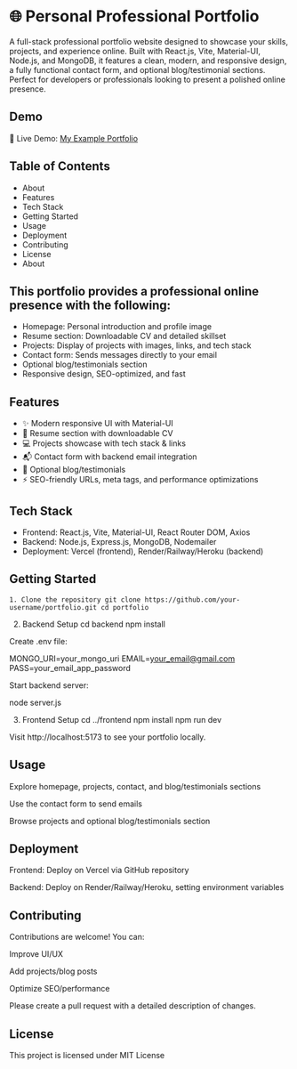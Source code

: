 # 🌐 Personal Professional Portfolio 

A full-stack professional portfolio website designed to showcase your skills, projects, and experience online. Built with React.js, Vite, Material-UI, Node.js, and MongoDB, it features a clean, modern, and responsive design, a fully functional contact form, and optional blog/testimonial sections. Perfect for developers or professionals looking to present a polished online presence.

## Demo

🔗 Live Demo: [My Example Portfolio](https://future-interns-task1.vercel.app/)

## Table of Contents

- About
- Features
- Tech Stack
- Getting Started
- Usage
- Deployment
- Contributing
- License
- About

## This portfolio provides a professional online presence with the following:

- Homepage: Personal introduction and profile image
- Resume section: Downloadable CV and detailed skillset
- Projects: Display of projects with images, links, and tech stack
- Contact form: Sends messages directly to your email
- Optional blog/testimonials section
- Responsive design, SEO-optimized, and fast

## Features

- ✨ Modern responsive UI with Material-UI
- 📄 Resume section with downloadable CV
- 💻 Projects showcase with tech stack & links
- 📬 Contact form with backend email integration
- 📝 Optional blog/testimonials
- ⚡ SEO-friendly URLs, meta tags, and performance optimizations

## Tech Stack

- Frontend: React.js, Vite, Material-UI, React Router DOM, Axios
- Backend: Node.js, Express.js, MongoDB, Nodemailer
- Deployment: Vercel (frontend), Render/Railway/Heroku (backend)

## Getting Started
`` 1. Clone the repository
git clone https://github.com/your-username/portfolio.git
cd portfolio ``

2. Backend Setup
cd backend
npm install


Create .env file:

MONGO_URI=your_mongo_uri
EMAIL=your_email@gmail.com
PASS=your_email_app_password


Start backend server:

node server.js

3. Frontend Setup
cd ../frontend
npm install
npm run dev


Visit http://localhost:5173
 to see your portfolio locally.

## Usage

Explore homepage, projects, contact, and blog/testimonials sections

Use the contact form to send emails

Browse projects and optional blog/testimonials section

## Deployment

Frontend: Deploy on Vercel via GitHub repository

Backend: Deploy on Render/Railway/Heroku, setting environment variables

## Contributing

Contributions are welcome! You can:

Improve UI/UX

Add projects/blog posts

Optimize SEO/performance

Please create a pull request with a detailed description of changes.

## License

This project is licensed under MIT License
